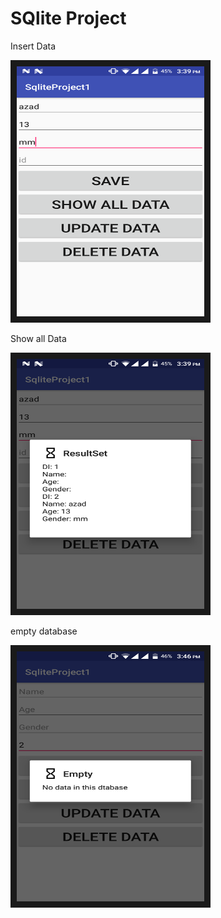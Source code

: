 # SQlite Project

Insert Data

<img src="Images/insert.png" 
alt="IMAGE ALT TEXT HERE" width="300" height="400" border="10" />


Show all Data

<img src="Images/read.png" 
alt="IMAGE ALT TEXT HERE" width="300" height="400" border="10" />

empty database

<img src="Images/empty.png" 
alt="IMAGE ALT TEXT HERE" width="300" height="400" border="10" />

